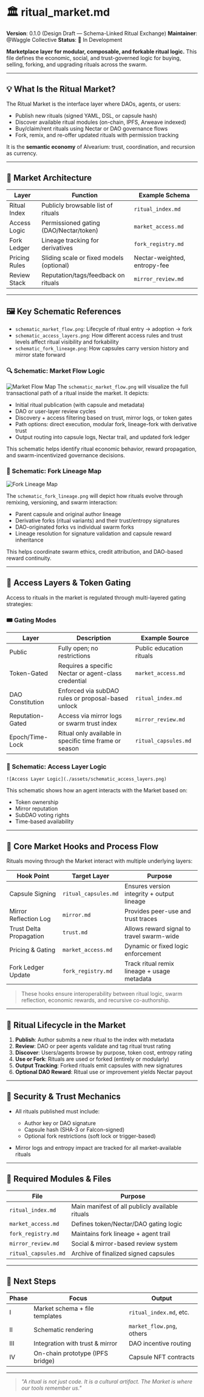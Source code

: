 # 🏛️ ritual\_market.md

**Version**: 0.1.0 (Design Draft — Schema-Linked Ritual Exchange)
**Maintainer**: @Waggle Collective
**Status**: 🧪 In Development

**Marketplace layer for modular, composable, and forkable ritual logic.**
This file defines the economic, social, and trust-governed logic for buying, selling, forking, and upgrading rituals across the swarm.

---

## 💡 What Is the Ritual Market?

The Ritual Market is the interface layer where DAOs, agents, or users:

* Publish new rituals (signed YAML, DSL, or capsule hash)
* Discover available ritual modules (on-chain, IPFS, Arweave indexed)
* Buy/claim/rent rituals using Nectar or DAO governance flows
* Fork, remix, and re-offer updated rituals with permission tracking

It is the **semantic economy** of Alvearium: trust, coordination, and recursion as currency.

---

## 🧱 Market Architecture

| Layer         | Function                                 | Example Schema               |
| ------------- | ---------------------------------------- | ---------------------------- |
| Ritual Index  | Publicly browsable list of rituals       | `ritual_index.md`            |
| Access Logic  | Permissioned gating (DAO/Nectar/token)   | `market_access.md`           |
| Fork Ledger   | Lineage tracking for derivatives         | `fork_registry.md`           |
| Pricing Rules | Sliding scale or fixed models (optional) | Nectar-weighted, entropy-fee |
| Review Stack  | Reputation/tags/feedback on rituals      | `mirror_review.md`           |

---

## 🖼️ Key Schematic References

* `schematic_market_flow.png`: Lifecycle of ritual entry → adoption → fork
* `schematic_access_layers.png`: How different access rules and trust levels affect ritual visibility and forkability
* `schematic_fork_lineage.png`: How capsules carry version history and mirror state forward

### 🔍 Schematic: Market Flow Logic

![Market Flow Map](./assets/schematic_market_flow.png)
The `schematic_market_flow.png` will visualize the full transactional path of a ritual inside the market. It depicts:

* Initial ritual publication (with capsule and metadata)
* DAO or user-layer review cycles
* Discovery + access filtering based on trust, mirror logs, or token gates
* Path options: direct execution, modular fork, lineage-fork with derivative trust
* Output routing into capsule logs, Nectar trail, and updated fork ledger

This schematic helps identify ritual economic behavior, reward propagation, and swarm-incentivized governance decisions.

### 🧬 Schematic: Fork Lineage Map

![Fork Lineage Map](./assets/schematic_fork_lineage.png)

The `schematic_fork_lineage.png` will depict how rituals evolve through remixing, versioning, and swarm interaction:

* Parent capsule and original author lineage
* Derivative forks (ritual variants) and their trust/entropy signatures
* DAO-originated forks vs individual swarm forks
* Lineage resolution for signature validation and capsule reward inheritance

This helps coordinate swarm ethics, credit attribution, and DAO-based reward continuity.

---

## 🔐 Access Layers & Token Gating

Access to rituals in the market is regulated through multi-layered gating strategies:

### 🎟️ Gating Modes

| Layer            | Description                                            | Example Source           |
| ---------------- | ------------------------------------------------------ | ------------------------ |
| Public           | Fully open; no restrictions                            | Public education rituals |
| Token-Gated      | Requires a specific Nectar or agent-class credential   | `market_access.md`       |
| DAO Constitution | Enforced via subDAO rules or proposal-based unlock     | `ritual_index.md`        |
| Reputation-Gated | Access via mirror logs or swarm trust index            | `mirror_review.md`       |
| Epoch/Time-Lock  | Ritual only available in specific time frame or season | `ritual_capsules.md`     |

### 🔑 Schematic: Access Layer Logic

```
![Access Layer Logic](./assets/schematic_access_layers.png)
```

This schematic shows how an agent interacts with the Market based on:

* Token ownership
* Mirror reputation
* SubDAO voting rights
* Time-based availability

---

## 🧩 Core Market Hooks and Process Flow

Rituals moving through the Market interact with multiple underlying layers:

| Hook Point              | Target Layer         | Purpose                                     |
| ----------------------- | -------------------- | ------------------------------------------- |
| Capsule Signing         | `ritual_capsules.md` | Ensures version integrity + output lineage  |
| Mirror Reflection Log   | `mirror.md`          | Provides peer-use and trust traces          |
| Trust Delta Propagation | `trust.md`           | Allows reward signal to travel swarm-wide   |
| Pricing & Gating        | `market_access.md`   | Dynamic or fixed logic enforcement          |
| Fork Ledger Update      | `fork_registry.md`   | Track ritual remix lineage + usage metadata |

> These hooks ensure interoperability between ritual logic, swarm reflection, economic rewards, and recursive co-authorship.

---

## 🔄 Ritual Lifecycle in the Market

1. **Publish**: Author submits a new ritual to the index with metadata
2. **Review**: DAO or peer agents validate and tag ritual trust rating
3. **Discover**: Users/agents browse by purpose, token cost, entropy rating
4. **Use or Fork**: Rituals are used or forked (entirely or modularly)
5. **Output Tracking**: Forked rituals emit capsules with new signatures
6. **Optional DAO Reward**: Ritual use or improvement yields Nectar payout

---

## 🔐 Security & Trust Mechanics

* All rituals published must include:

  * Author key or DAO signature
  * Capsule hash (SHA-3 or Falcon-signed)
  * Optional fork restrictions (soft lock or trigger-based)

* Mirror logs and entropy impact are tracked for all market-available rituals

---

## 📎 Required Modules & Files

| File                 | Purpose                                         |
| -------------------- | ----------------------------------------------- |
| `ritual_index.md`    | Main manifest of all publicly available rituals |
| `market_access.md`   | Defines token/Nectar/DAO gating logic           |
| `fork_registry.md`   | Maintains fork lineage + agent trail            |
| `mirror_review.md`   | Social & mirror-based review system             |
| `ritual_capsules.md` | Archive of finalized signed capsules            |

---

## 🧠 Next Steps

| Phase | Focus                            | Output                    |
| ----- | -------------------------------- | ------------------------- |
| I     | Market schema + file templates   | `ritual_index.md`, etc.   |
| II    | Schematic rendering              | `market_flow.png`, others |
| III   | Integration with trust & mirror  | DAO incentive routing     |
| IV    | On-chain prototype (IPFS bridge) | Capsule NFT contracts     |

---

> *"A ritual is not just code. It is a cultural artifact. The Market is where our tools remember us."*
